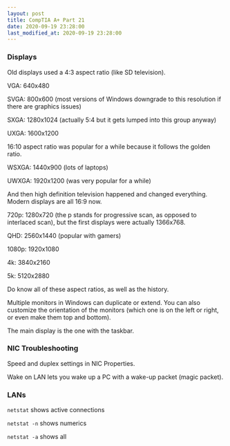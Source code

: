 ```yaml
---
layout: post
title: CompTIA A+ Part 21
date: 2020-09-19 23:28:00
last_modified_at: 2020-09-19 23:28:00
---
```


### Displays

Old displays used a 4:3 aspect ratio (like SD television).

VGA: 640x480

SVGA: 800x600 (most versions of Windows downgrade to this resolution if there are graphics issues)

SXGA: 1280x1024 (actually 5:4 but it gets lumped into this group anyway)

UXGA: 1600x1200

16:10 aspect ratio was popular for a while because it follows the golden ratio.

WSXGA: 1440x900 (lots of laptops)

UWXGA: 1920x1200 (was very popular for a while)

And then high definition television happened and changed everything. Modern displays are all 16:9 now.

720p: 1280x720 (the p stands for progressive scan, as opposed to interlaced scan), but the first displays were actually 1366x768.

QHD: 2560x1440 (popular with gamers)

1080p: 1920x1080

4k: 3840x2160

5k: 5120x2880

Do know all of these aspect ratios, as well as the history.

Multiple monitors in Windows can duplicate or extend. You can also customize the orientation of the monitors (which one is on the left or right, or even make them top and bottom).

The main display is the one with the taskbar.

### NIC Troubleshooting

Speed and duplex settings in NIC Properties.

Wake on LAN lets you wake up a PC with a wake-up packet (magic packet).

### LANs

```netstat``` shows active connections

```netstat -n``` shows numerics

```netstat -a``` shows all
